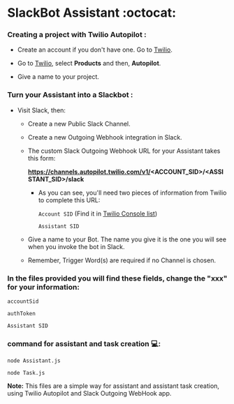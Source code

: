 # SlackBot Assistant  :octocat:


### Creating a project with Twilio Autopilot :

- Create an account if you don't have one. Go to [Twilio](https://www.twilio.com).

- Go to [Twilio](https://www.twilio.com/console/projects/create), select **Products** and then, **Autopilot**.

- Give a name to your project. 


### Turn your Assistant into a Slackbot :

- Visit Slack, then:

  - Create a new Public Slack Channel.
  
  - Create a new Outgoing Webhook integration in Slack.
  
  - The custom Slack Outgoing Webhook URL for your Assistant takes this form:

      **https://channels.autopilot.twilio.com/v1/<ACCOUNT_SID>/<ASSISTANT_SID>/slack**

      - As you can see, you'll need two pieces of information from Twilio to complete this URL:

        ``` Account SID ```  (Find  it in [Twilio Console list](https://www.twilio.com/console/autopilot/list))

        ``` Assistant SID ```
      
  - Give a name to your Bot. The name you give it is the one you will see when you invoke the bot in Slack.
  
  - Remember, Trigger Word(s) are required if no Channel is chosen.
  
### In the files provided you will find these fields, change the "xxx" for your information:

  ``` accountSid ```
  
  ``` authToken ```
  
  ``` Assistant SID ```
  
  
  ### command for assistant and task creation  :computer::
  
  
   ``` node Assistant.js ```
     
   ``` node Task.js  ```
  
  **Note:**  This files are a simple way for assistant and assistant task creation, using Twilio Autopilot and Slack Outgoing WebHook app.
